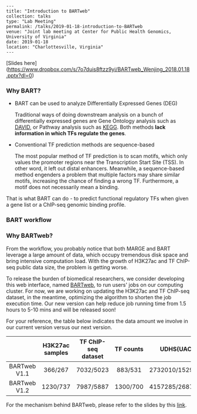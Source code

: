 ```
---
title: "Introduction to BARTweb"
collection: talks
type: "Lab Meeting"
permalink: /talks/2019-01-18-introduction-to-BARTweb
venue: "Joint lab meeting at Center for Public Health Genomics, University of Virginia"
date: 2019-01-18
location: "Charlottesville, Virginia"
---
```

[Slides here] (https://www.dropbox.com/s/7o7duis8ftzz9yi/BARTweb_Wenjing_2018.01.18.pptx?dl=0)

### Why BART?

- BART can be used to analyze Differentially Expressed Genes (DEG)

  Traditional ways of doing downstream analysis on a bunch of differentially expressed genes are Gene Ontology analysis such as [DAVID](https://david.ncifcrf.gov/), or Pathway analysis such as [KEGG](https://www.genome.jp/kegg/). Both methods **lack information in which TFs regulate the genes**.

- Conventional TF prediction methods are sequence-based

  The most popular method of TF prediction is to scan motifs, which only values the promoter regions near the Transcription Start Site (TSS). In other word, it left out distal enhancers. Meanwhile, a sequence-based method engenders a problem that multiple factors may share similar motifs, increasing the chance of finding a wrong TF. Furthermore, a motif does not necessarily mean a binding.

That is what BART can do - to predict functional regulatory TFs when given a gene list or a ChIP-seq genomic binding profile.

### BART workflow



### Why BARTweb?

From the workflow, you probably notice that both MARGE and BART leverage a large amount of data, which occupy tremendous disk space and bring intensive computation load. With the growth of H3K27ac and TF ChIP-seq public data size, the problem is getting worse. 

To release the burden of biomedical researchers, we consider developing this web interface, named [BARTweb](http://bartweb.org), to run users' jobs on our computing cluster. For now, we are working on updating the H3K27ac and TF ChIP-seq dataset, in the meantime, optimizing the algorithm to shorten the job execution time. Our new version can help reduce job running time from 1.5 hours to 5-10 mins and will be released soon!

For your reference, the table below indicates the data amount we involve in our current version versus our next version.

|              | H3K27ac samples | TF ChIP-seq dataset | TF counts |    UDHS(UAC)    |
| :----------: | :-------------: | :-----------------: | :-------: | :-------------: |
| BARTweb V1.1 |     366/267     |      7032/5023      |  883/531  | 2732010/1529448 |
| BARTweb V1.2 |    1230/737     |      7987/5887      | 1300/700  | 4157285/2687740 |

For the mechanism behind BARTweb, please refer to the slides by this [link](https://www.dropbox.com/s/7o7duis8ftzz9yi/BARTweb_Wenjing_2018.01.18.pptx?dl=0).
